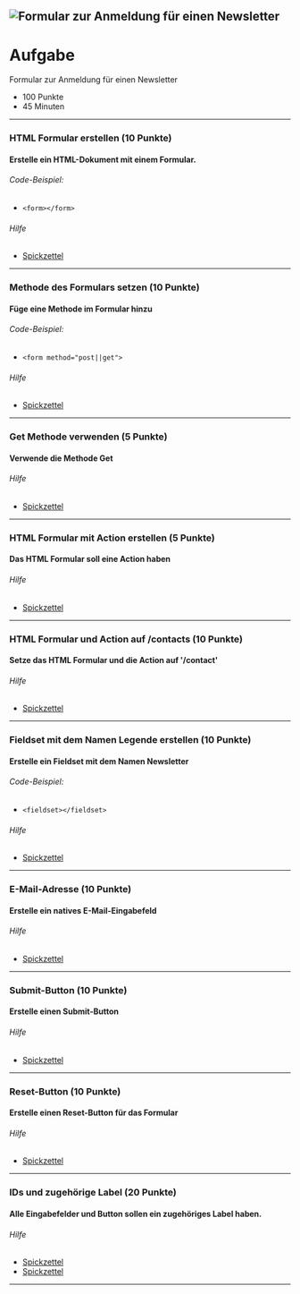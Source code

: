 ![Formular zur Anmeldung für einen Newsletter](https://techstarter.de/wp-content/uploads/2022/04/AWS_Restart_Logo_RGB.png)
---
# Aufgabe
Formular zur Anmeldung für einen Newsletter
* 100 Punkte
* 45 Minuten

---
### HTML Formular erstellen (10 Punkte)
#### Erstelle ein HTML-Dokument mit einem Formular.

###### Code-Beispiel:
* `<form></form>`
###### Hilfe
* [Spickzettel](https://www.w3schools.com/html/html_forms.asp) 


---
### Methode des Formulars setzen (10 Punkte)
#### Füge eine Methode im Formular hinzu

###### Code-Beispiel:
* `<form method="post||get">`
###### Hilfe
* [Spickzettel](https://www.w3schools.com/tags/att_form_method.asp) 


---
### Get Methode verwenden (5 Punkte)
#### Verwende die Methode Get

###### Hilfe
* [Spickzettel](https://www.w3schools.com/tags/att_form_method.asp) 


---
### HTML Formular mit Action erstellen (5 Punkte)
#### Das HTML Formular soll eine Action haben

###### Hilfe
* [Spickzettel](https://www.w3schools.com/tags/att_form_method.asp) 


---
### HTML Formular und Action auf /contacts (10 Punkte)
#### Setze das HTML Formular und die Action auf '/contact'

###### Hilfe
* [Spickzettel](https://www.w3schools.com/tags/att_form_method.asp) 


---
### Fieldset mit dem Namen Legende erstellen (10 Punkte)
#### Erstelle ein Fieldset mit dem Namen Newsletter

###### Code-Beispiel:
* `<fieldset></fieldset>`
###### Hilfe
* [Spickzettel](https://www.w3schools.com/tags/tag_fieldset.asp) 


---
### E-Mail-Adresse (10 Punkte)
#### Erstelle ein natives E-Mail-Eingabefeld

###### Hilfe
* [Spickzettel](https://www.w3schools.com/tags/tag_input.asp) 


---
### Submit-Button (10 Punkte)
#### Erstelle einen Submit-Button

###### Hilfe
* [Spickzettel](https://www.w3schools.com/tags/att_input_type_submit.asp) 


---
### Reset-Button (10 Punkte)
#### Erstelle einen Reset-Button für das Formular

###### Hilfe
* [Spickzettel](https://www.w3schools.com/html/tryit.asp?filename=tryhtml_input_reset) 


---
### IDs und zugehörige Label (20 Punkte)
#### Alle Eingabefelder und Button sollen ein zugehöriges Label haben.

###### Hilfe
* [Spickzettel](https://www.w3schools.com/html/html_id.asp) 
* [Spickzettel](https://www.w3schools.com/tags/tag_label.asp) 


---
